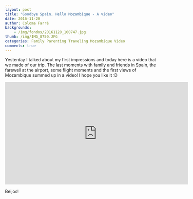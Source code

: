 ```yaml
---
layout: post
title: "Goodbye Spain, Hello Mozambique - A video"
date: 2016-11-20
author: Coloma Farré
backgrounds:
    - /img/fondos/20161120_100747.jpg
thumb: /img/IMG_8750.JPG
categories: Family Parenting Traveling Mozambique Video
comments: true
---
```


 Yesterday I talked about my first impressions and today here is a video that we made of our trip. The last moments with family and friends in Spain, the farewell at the airport, some flight moments and the first views of Mozambique summed up in a video! I hope you like it :D

 <iframe width="600" height="337" src="https://www.youtube.com/embed/IXFdqx9XBKA" frameborder="0" allowfullscreen></iframe>

 Beijos!
